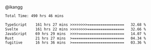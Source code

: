 @ikangg
<!--START_SECTION:waka-->

```txt
Total Time: 490 hrs 46 mins

TypeScript    161 hrs 27 mins >>>>>>>>=================   32.68 %
Svelte        161 hrs 22 mins >>>>>>>>=================   32.66 %
JavaScript    69 hrs 29 mins  >>>>=====================   14.07 %
Rust          21 hrs 27 mins  >========================   04.34 %
fugitive      16 hrs 36 mins  >========================   03.36 %
```

<!--END_SECTION:waka-->
